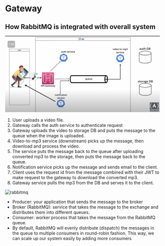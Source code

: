 # Gateway

## How RabbitMQ is integrated with overall system

![system diagram](./docs/queue-in-overall-system.png 'Queue in the overall system')

1. User uploads a video file.
2. Gateway calls the auth service to authenticate request
3. Gateway uploads the video to storage DB and puts the message to the queue when the image is uploaded.
4. Video-to-mp3 service (downstream) picks up the message, then download and process the video.
5. The service puts the message back to the queue after uploading converted mp3 to the storage, then puts the message back to the queue.
6. Notification service picks up the message and sends email to the client.
7. Client uses the request id from the message combined with their JWT to make request to the gateway to download the converted mp3.
8. Gateway service pulls the mp3 from the DB and serves it to the client.

![rabbitmq](./docs/rabbitmq.png, 'RabbitMQ')

- Producer: your application that sends the message to the broker
- Broker (RabbitMQ): service that takes the message to the exchange and distributes them into different queues.
- Consumer: worker process that takes the message from the RabbitMQ queue.
- By default, RabbitMQ will evenly distribute (dispatch) the messages in the queue to multiple consumers in round-robin fashion. This way, we can scale up our system easily by adding more consumers
